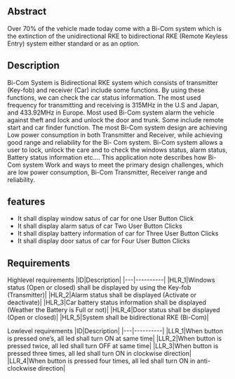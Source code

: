 ## Abstract
Over 70% of the vehicle made today come with a Bi-Com system which
is the extinction of the unidirectional RKE to bidirectional RKE (Remote
Keyless Entry) system either standard or as an option.


## Description
Bi-Com System is Bidirectional RKE system which consists of
transmitter (Key-fob) and receiver (Car) include some functions. By using these
functions, we can check the car status information. The most used frequency for
transmitting and receiving is 315MHz in the U.S and Japan, and 433.92MHz in
Europe. Most used Bi-Com system alarm the vehicle against theft and lock and
unlock the door and trunk. Some include remote start and car finder function.
The most Bi-Com system design are achieving Low power consumption in both
Transmitter and Receiver, while achieving good range and reliability for the Bi-
Com system.
Bi-Com system allows a user to lock, unlock the care and to check the
windows status, alarm status, Battery status information etc.… This application
note describes how Bi-Com system Work and ways to meet the primary design
challenges, which are low power consumption, Bi-Com Transmitter, Receiver
range and reliability.


## features
 * It shall display window satus of car for one User Button Click
 * It shall display alarm satus of car Two User Button Clicks
 * It shall display battery information of car for Three User Button Clicks
 * It shall display door satus of car for Four User Button Clicks


## Requirements

Highlevel requirements
|ID|Description|
|---|----------|
|HLR_1|Windows status (Open or closed) shall be displayed by using the Key-fob (Transmitter)|
|HLR_2|Alarm status shall be displayed (Activate or deactivate)|
|HLR_3|Car battery status information shall be displayed (Weather the Battery is Full or not)|
|HLR_4|Door status shall be displayed (Open or closed)|
|HLR_5|System shall be bidirectional RKE (Bi-Com)|

Lowlevel requirements
|ID|Description|
|---|----------|
|LLR_1|When button is pressed one’s, all led shall turn ON at same time|
|LLR_2|When button is pressed twice, all led shall turn OFF at same time|
|LLR_3|When button is pressed three times, all led shall turn ON in clockwise direction|
|LLR_4|When button is pressed four times, all led shall turn ON in anti-clockwise direction|

